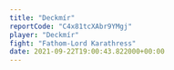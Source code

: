 ```yaml
---
title: "Deckmír"
reportCode: "C4x81tcXAbr9YMgj"
player: "Deckmír"
fight: "Fathom-Lord Karathress"
date: 2021-09-22T19:00:43.822000+00:00
---
```

